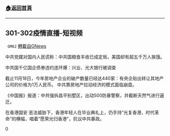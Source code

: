 ###  [:house:返回首頁](https://github.com/ourhimalayas/txt)
---

## 301-302疫情直播-短视频
` GM62` [轉載自GNews](https://gnews.org/zh-hans/601964/)

中共党媒对国内人民谎称：中共国粮食丰收已成定局，美国却有超五千万人挨饿。

中共国千亿国企债券违约连环爆：兴业、光大银行被调查

截止11月18日，今年房地产企业的破产数量已经达440家：有央企贴出转让其地产公司的价格为1万人民币。 中共靠房地产拉动经济的模式面临崩盘。

《中国报》报道：中共强拆昌平别墅区，出动500防暴警察，并截断天然气进行逼迁。

在香港国安 恶法威胁下，香港年轻人在毕业典礼上，仍手持”光复香港，时代革命”的横幅，唱着”愿荣光归香港”，抗议中共暴政。

0
